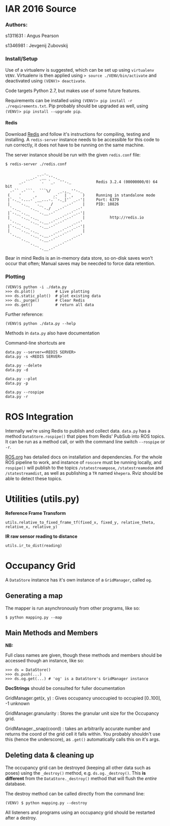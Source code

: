 # IAR 2016 Source

### Authors:

s1311631
: Angus Pearson

s1346981
: Jevgenij Zubovskij

### Install/Setup

Use of a virtualenv is suggested, which can be set up using `virtualenv VENV`.
Virtualenv is then applied using `> source ./VENV/bin/activate` and deactivated using
`(VENV)> deactivate`.

Code targets Python 2.7, but makes use of some future features.

Requirements can be installed using `(VENV)> pip install -r ./requirements.txt`. 
Pip probably should be upgraded as well, using `(VENV)> pip install --upgrade pip`.

#### Redis

Download [Redis](http://redis.io) and follow it's instructions for compiling, testing and installing. A `redis-server` instance needs to be accessible for this code to run correctly, it does not have to be running on the same machine.

The server instance should be run with the given `redis.conf` file: 

    $ redis-server ./redis.conf
    
                    _._
               _.-``__ ''-._
          _.-``    `.  `_.  ''-._           Redis 3.2.4 (00000000/0) 64 bit
      .-`` .-```.  ```\/    _.,_ ''-._ 
     (    '      ,       .-`  | `,    )     Running in standalone mode
     |`-._`-...-` __...-.``-._|'` _.-'|     Port: 6379
     |    `-._   `._    /     _.-'    |     PID: 10826
      `-._    `-._  `-./  _.-'    _.-' 
     |`-._`-._    `-.__.-'    _.-'_.-'|
     |    `-._`-._        _.-'_.-'    |           http://redis.io
      `-._    `-._`-.__.-'_.-'    _.-'
     |`-._`-._    `-.__.-'    _.-'_.-'|
     |    `-._`-._        _.-'_.-'    |
      `-._    `-._`-.__.-'_.-'    _.-'
          `-._    `-.__.-'    _.-'
              `-._        _.-'
                  `-.__.-'


Bear in mind Redis is an in-memory data store, so on-disk saves won't occur that often; Manual saves may be neecded to force data retention.

### Plotting


    (VENV)$ python -i ./data.py
    >>> ds.plot()         # Live plotting
    >>> ds.static_plot()  # plot existing data
    >>> ds._purge()       # Clear Redis
    >>> ds.get()          # return all data


Further reference:

    (VENV)$ python ./data.py --help
    
Methods in `data.py` also have documentation

Command-line shortcuts are

    data.py --server=<REDIS SERVER>
    data.py -s <REDIS SERVER>
    
    data.py --delete
    data.py -d
    
    data.py --plot
    data.py -p
    
    data.py --rospipe
    data.py -r


# ROS Integration

Internally we're using Redis to publish and collect data. `data.py` has a method `DataStore.rospipe()` that pipes from Redis' PubSub into ROS topics. It can be run as a method call, or with the command line switch `--rospipe` or `-r`.

[ROS.org](http://ros.org) has detailed docs on installation and dependencies. For the whole ROS pipeline to work, and instance of `roscore` must be running locally, and `rospipe()` will publish to the topics `/statestreampose`, `/statestreamodom` and `/statestreamdist`, as well as publishing a `TR` named `khepera`. Rviz should be able to detect these topics.


# Utilities (utils.py)

**Reference Frame Transform**

    utils.relative_to_fixed_frame_tf(fixed_x, fixed_y, relative_theta, relative_x, relative_y)

**IR raw sensor reading to distance**

    utils.ir_to_dist(reading)



# Occupancy Grid

A `DataStore` instance has it's own instance of a `GridManager`, called `og`. 


## Generating a map

The mapper is run asynchronously from other programs, like so:

    $ python mapping.py --map

## Main Methods and Members

**NB:**

Full class names are given, though these methods and members should be accessed 
though an instance, like so:

    >>> ds = DataStore()
    >>> ds.push(...)
    >>> ds.og.get(...) # 'og' is a DataStore's GridManager instance 

**DocStrings** should be consulted for fuller documentation

GridManager.get(x, y)
: Gives occupancy unoccupied to occupied [0..100], -1 unknown

GridManager.granularity
: Stores the granular unit size for the Occupancy grid.

GridManager._snap(coord)
: takes an arbitrarily accurate number and returns the coord of the grid cell it falls within. You probably shouldn't use this (hence the underscore), as `.get()` automatically calls this on it's args.


## Deleting data & cleaning up

The occupancy grid can be destroyed (keeping all other data such as poses) using the `_destroy()` method,
e.g. `ds.og._destroy()`. This **is different** from the `DataStore._destroy()` method that will 
flush the *entire* database.

The destroy method can be called directly from the command line:

    (VENV) $ python mapping.py --destroy

All listeners and programs using an occupancy grid should be restarted after a destroy.


